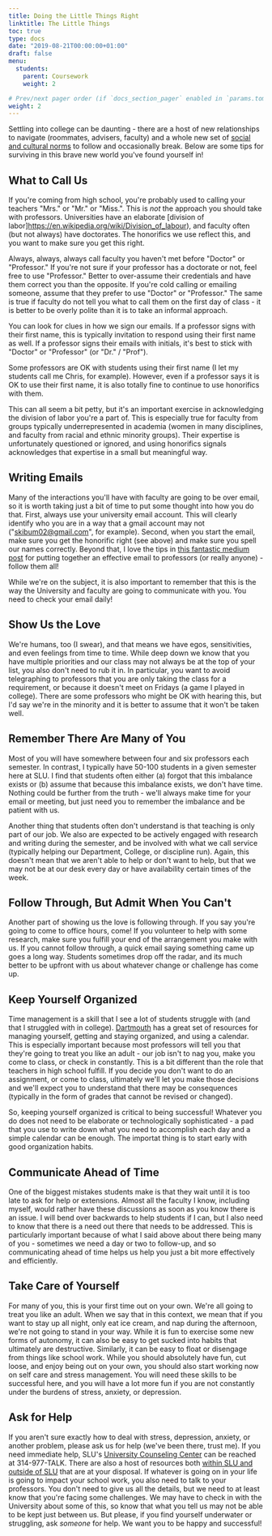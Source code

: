 ```yaml
---
title: Doing the Little Things Right
linktitle: The Little Things
toc: true
type: docs
date: "2019-08-21T00:00:00+01:00"
draft: false
menu:
  students:
    parent: Coursework
    weight: 2

# Prev/next pager order (if `docs_section_pager` enabled in `params.toml`)
weight: 2
---
```


Settling into college can be daunting - there are a host of new relationships to navigate (roommates, advisers, faculty) and a whole new set of [social and cultural norms](https://en.wikipedia.org/wiki/Social_norm) to follow and occasionally break. Below are some tips for surviving in this brave new world you've found yourself in!

## What to Call Us
If you're coming from high school, you're probably used to calling your teachers "Mrs." or "Mr." or "Miss.". This is *not* the approach you should take with professors. Universities have an elaborate [division of labor]https://en.wikipedia.org/wiki/Division_of_labour), and faculty often (but not always) have doctorates. The honorifics we use reflect this, and you want to make sure you get this right. 

Always, always, always call faculty you haven't met before "Doctor" or "Professor." If you're not sure if your professor has a doctorate or not, feel free to use "Professor." Better to over-assume their credentials and have them correct you than the opposite. If  you're cold calling or emailing someone, assume that they prefer to use "Doctor" or "Professor." The same is true if faculty do not tell you what to call them on the first day of class - it is better to be overly polite than it is to take an informal approach. 

You can look for clues in how we sign our emails. If a professor signs with their first name, this is typically invitation to respond using their first name as well. If a professor signs their emails with initials, it's best to stick with "Doctor" or "Professor" (or "Dr." / "Prof"). 

Some professors are OK with students using their first name (I let my students call me Chris, for example). However, even if a professor says it is OK to use their first name, it is also totally fine to continue to use honorifics with them.

This can all seem a bit petty, but it's an important exercise in acknowledging the division of labor you're a part of. This is especially true for faculty from groups typically underrepresented in academia (women in many disciplines, and faculty from racial and ethnic minority groups). Their expertise is unfortunately questioned or ignored, and using honorifics signals acknowledges that expertise in a small but meaningful way.

## Writing Emails
Many of the interactions you'll have with faculty are going to be over email, so it is worth taking just a bit of time to put some thought into how you do that. First, always use your university email account. This will clearly identify who you are in a way that a gmail account may not ("skibum02@gmail.com", for example). Second, when you start the email, make sure you get the honorific right (see above) and make sure you spell our names correctly. Beyond that, I love the tips in [this fantastic medium post](https://medium.com/@lportwoodstacer/how-to-email-your-professor-without-being-annoying-af-cf64ae0e4087) for putting together an effective email to professors (or really anyone) - follow them all!

While we're on the subject, it is also important to remember that this is the way the University and faculty are going to communicate with you. You need to check your email daily!

## Show Us the Love
We're humans, too (I swear), and that means we have egos, sensitivities, and even feelings from time to time. While deep down we know that you have multiple priorities and our class may not always be at the top of your list, you also don't need to rub it in. In particular, you want to avoid telegraphing to professors that you are only taking the class for a requirement, or because it doesn't meet on Fridays (a game I played in college). There are some professors who might be OK with hearing this, but I'd say we're in the minority and it is better to assume that it won't be taken well.

## Remember There Are Many of You
Most of you will have somewhere between four and six professors each semester. In contrast, I typically have 50-100 students in a given semester here at SLU. I find that students often either (a) forgot that this imbalance exists or (b) assume that because this imbalance exists, we don't have time. Nothing could be further from the truth - we'll always make time for your email or meeting, but just need you to remember the imbalance and be patient with us.

Another thing that students often don't understand is that teaching is only part of our job. We also are expected to be actively engaged with research and writing during the semester, and be involved with what we call service (typically helping our Department, College, or discipline run). Again, this doesn't mean that we aren't able to help or don't want to help, but that we may not be at our desk every day or have availability certain times of the week.

## Follow Through, But Admit When You Can't
Another part of showing us the love is following through. If you say you're going to come to office hours, come! If you volunteer to help with some research, make sure you fulfill your end of the arrangement you make with us. If you cannot follow through, a quick email saying something came up goes a long way. Students sometimes drop off the radar, and its much better to be upfront with us about whatever change or challenge has come up.

## Keep Yourself Organized
Time management is a skill that I see a lot of students struggle with (and that I struggled with in college). [Dartmouth](https://students.dartmouth.edu/academic-skills/learning-resources/time-management-) has a great set of resources for managing yourself, getting and staying organized, and using a calendar. This is especially important because most professors will tell you that they're going to treat you like an adult - our job isn't to nag you, make you come to class, or check in constantly. This is a bit different than the role that teachers in high school fulfill. If you decide you don't want to do an assignment, or come to class, ultimately we'll let you make those decisions and we'll expect you to understand that there may be consequences (typically in the form of grades that cannot be revised or changed). 

So, keeping yourself organized is critical to being successful! Whatever you do does not need to be elaborate or technologically sophisticated - a pad that you use to write down what you need to accomplish each day and a simple calendar can be enough. The importat thing is to start early with good organization habits. 

## Communicate Ahead of Time
One of the biggest mistakes students make is that they wait until it is too late to ask for help or extensions. Almost all the faculty I know, including myself, would rather have these discussions as soon as you know there is an issue. I will bend over backwards to help students if I can, but I also need to know that there is a need out there that needs to be addressed. This is particularly important because of what I said above about there being many of you - sometimes we need a day or two to follow-up, and so communicating ahead of time helps us help you just a bit more effectively and efficiently.

## Take Care of Yourself
For many of you, this is your first time out on your own. We're all going to treat you like an adult. When we say that in this context, we mean that if you want to stay up all night, only eat ice cream, and nap during the afternoon, we're not going to stand in your way. While it is fun to exercise some new forms of autonomy, it can also be easy to get sucked into habits that ultimately are destructive. Similarly, it can be easy to float or disengage from things like school work. While you should absolutely have fun, cut loose, and enjoy being out on your own, you should also start working now on self care and stress management. You will need these skills to be successful here, and you will have a lot more fun if you are not constantly under the burdens of stress, anxiety, or depression.

## Ask for Help
If you aren't sure exactly how to deal with stress, depression, anxiety, or another problem, please ask us for help (we've been there, trust me). If you need immediate help, SLU's [University Counseling Center](https://www.slu.edu/life-at-slu/university-counseling/index.php) can be reached at 314-977-TALK. There are also a host of resources both [within SLU and outside of SLU](https://www.slu.edu/life-at-slu/university-counseling/crisis-resources.php) that are at your disposal. If whatever is going on in your life is going to impact your school work, you also need to talk to your professors. You don't need to give us all the details, but we need to at least know that you're facing some challenges. We may have to check in with the University about some of this, so know that what you tell us may not be able to be kept just between us. But please, if you find yourself underwater or struggling, ask *someone* for help. We want you to be happy and successful!
